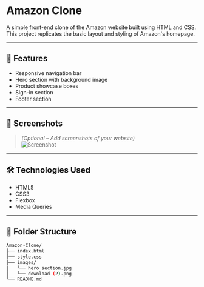 # Amazon Clone

A simple front-end clone of the Amazon website built using HTML and CSS. This project replicates the basic layout and styling of Amazon's homepage.

---

## 🚀 Features

- Responsive navigation bar
- Hero section with background image
- Product showcase boxes
- Sign-in section
- Footer section

---

## 📸 Screenshots

> *(Optional – Add screenshots of your website)*  
![Screenshot](screenshot.png)

---

## 🛠️ Technologies Used

- HTML5  
- CSS3  
- Flexbox  
- Media Queries

---

## 📁 Folder Structure

```bash
Amazon-Clone/
├── index.html
├── style.css
├── images/
│   └── hero section.jpg
│   └── download (2).png
└── README.md
